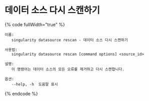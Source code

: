 # 데이터 소스 다시 스캔하기

{% code fullWidth="true" %}
```
이름:
   singularity datasource rescan - 데이터 소스 다시 스캔하기

사용법:
   singularity datasource rescan [command options] <source_id>

설명:
   이 명령어는 데이터 소스의 모든 오류를 제거하고 다시 스캔합니다.

옵션:
   --help, -h  도움말 표시
```
{% endcode %}